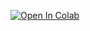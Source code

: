 [![Open In Colab](https://colab.research.google.com/assets/colab-badge.svg)](
https://colab.research.google.com/github/chimie-paristech-CTM/PSL_notebooks/blob/main/cheminformatics/intro_to_cheminformatics.ipynb)
